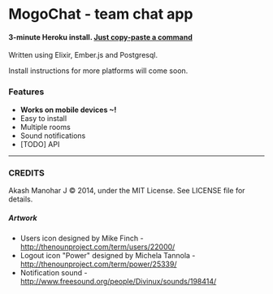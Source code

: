 # MogoChat - team chat app

#### 3-minute Heroku install. [Just copy-paste a command](https://github.com/HashNuke/mogo-chat/blob/master/docs/install-heroku.md)

Written using Elixir, Ember.js and Postgresql.

Install instructions for more platforms will come soon.

### Features

* **Works on mobile devices ~!**
* Easy to install
* Multiple rooms
* Sound notifications
* [TODO] API

---------------------------------------------------

### CREDITS

Akash Manohar J &copy; 2014, under the MIT License. See LICENSE file for details.

##### Artwork

* Users icon designed by Mike Finch - <http://thenounproject.com/term/users/22000/>
* Logout icon "Power" designed by Michela Tannola - <http://thenounproject.com/term/power/25339/>
* Notification sound - <http://www.freesound.org/people/Divinux/sounds/198414/>
